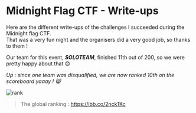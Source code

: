 # Midnight Flag CTF - Write-ups

Here are the different write-ups of the challenges I succeeded during the Midnight flag CTF. <br>
That was a very fun night and the organisers did a very good job, so thanks to them !

Our team for this event, <em><strong>SOLOTEAM</strong></em>, finished 11th out of 200, so we were pretty happy about that 😊

<em> Up : since one team was disqualified, we are now ranked 10th on the scoreboard yaaay ! 😸 </em>

![rank](https://user-images.githubusercontent.com/66923124/164996200-181d5b7a-b8fa-408d-af9b-5cbcceda92cf.png)

> The global ranking : https://ibb.co/2nck1Kc 
